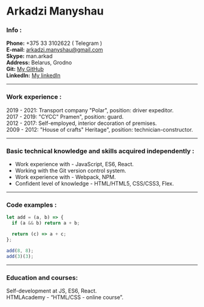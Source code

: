 # Arkadzi Manyshau

### Info :

**Phone:** +375 33 3102622 ( Telegram )  
**E-mail:** [arkadzi.manyshau@gmail.com](https://@gmail.com)  
**Skype:** man.arkad  
**Address:** Belarus, Grodno  
**Git:** [My GitHub](https://github.com/Manyshau-Arkadzi)  
**LinkedIn:** [My linkedIn](https://www.linkedin.com/in/arkadzi-manyshau-6a9193188)  

---

### Work experience :

2019 - 2021: Transport company "Polar", position: driver expeditor.  
2017 - 2019: "CYCC" Pramen", position: guard.  
2012 - 2017: Self-employed, interior decoration of premises.  
2009 - 2012: "House of crafts" Heritage", position: technician-constructor.  

---

### Basic technical knowledge and skills acquired independently :

- Work experience with - JavaScript, ES6, React.  
- Working with the Git version control system.  
- Work experience with - Webpack, NPM.  
- Confident level of knowledge - HTML/HTML5, CSS/CSS3, Flex.  

---

### Code examples :

```javascript
let add = (a, b) => {
  if (a && b) return a + b;

  return (c) => a + c;
};

add(8, 8);
add(3)(3);
```

---

### Education and courses:

Self-development at JS, ES6, React.  
HTMLAcademy - “HTML/CSS - online course”.  
